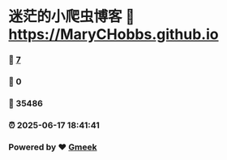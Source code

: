 # 迷茫的小爬虫博客 :link: https://MaryCHobbs.github.io 
### :page_facing_up: [7](https://MaryCHobbs.github.io/tag.html) 
### :speech_balloon: 0 
### :hibiscus: 35486 
### :alarm_clock: 2025-06-17 18:41:41 
### Powered by :heart: [Gmeek](https://github.com/Meekdai/Gmeek)
